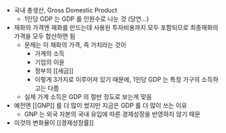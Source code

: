 - 국내 총생산, Gross Domestic Product
	- 1인당 GDP 는 GDP 를 인원수로 나눈 것 (당연...)
- 재화의 가격엔 재화를 만드는데 사용된 투자비용까지 모두 포함되므로 최종재화의 가격을 모두 합산하면 됨
	- 문제는 이 재화의 가격, 즉 가치라는 것이
		- 가계의 소득
		- 기업의 이윤
		- 정부의 [[세금]]
		- 이렇게 3가지로 이루어져 있기 때문에, 1인당 GDP 는 특정 가구의 소득하고는 다름
	- 실제 가계 소득은 GDP 의 절반 정도로 보는게 맞음
- 예전엔 [[GNP]] 를 더 많이 썼지만 지금은 GDP 를 더 많이 쓰는 이유
	- GNP 는 외국 자본의 국내 유입에 따른 경제성장을 반영하지 않기 때문
- 이것의 변화율이 [[경제성장률]]